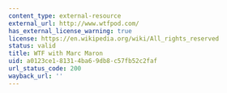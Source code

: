 ```yaml
---
content_type: external-resource
external_url: http://www.wtfpod.com/
has_external_license_warning: true
license: https://en.wikipedia.org/wiki/All_rights_reserved
status: valid
title: WTF with Marc Maron
uid: a0123ce1-8131-4ba6-9db8-c57fb52c2faf
url_status_code: 200
wayback_url: ''
---
```

